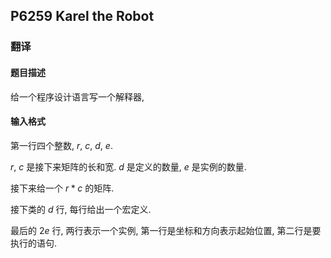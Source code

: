 ## P6259 Karel the Robot

### 翻译

#### 题目描述

给一个程序设计语言写一个解释器, 

#### 输入格式

第一行四个整数, $r$, $c$, $d$, $e$.

$r$, $c$ 是接下来矩阵的长和宽. $d$ 是定义的数量, $e$ 是实例的数量.

接下来给一个 $r * c$ 的矩阵.

接下类的 $d$ 行, 每行给出一个宏定义.

最后的 $2e$ 行, 两行表示一个实例, 第一行是坐标和方向表示起始位置, 第二行是要执行的语句.

#### 

## 